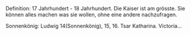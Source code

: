Definition: 17 Jahrhundert - 18 Jahrhundert. Die Kaiser ist am grösste. Sie können alles machen was sie wollen, ohne eine andere nachzufragen.

Sonnenkönig: Ludwig 14(Sonnenkönig), 15, 16. Tsar Katharina. Victoria...